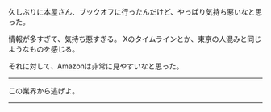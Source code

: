 

久しぶりに本屋さん、ブックオフに行ったんだけど、やっぱり気持ち悪いなと思った。

情報が多すぎて、気持ち悪すぎる。
Xのタイムラインとか、東京の人混みと同じようなものを感じる。

それに対して、Amazonは非常に見やすいなと思った。


---

この業界から逃げよ。

---


